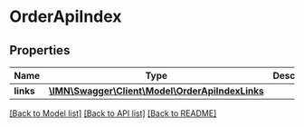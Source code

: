 # OrderApiIndex

## Properties
Name | Type | Description | Notes
------------ | ------------- | ------------- | -------------
**links** | [**\IMN\Swagger\Client\Model\OrderApiIndexLinks**](OrderApiIndexLinks.md) |  | 

[[Back to Model list]](../README.md#documentation-for-models) [[Back to API list]](../README.md#documentation-for-api-endpoints) [[Back to README]](../README.md)


